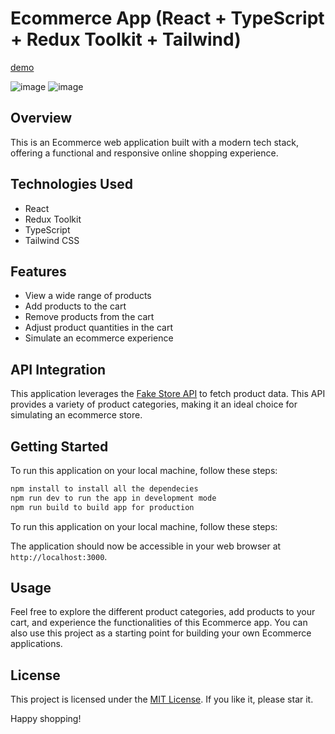 # Ecommerce App (React + TypeScript + Redux Toolkit + Tailwind)

[demo](https://vivian-react-store.netlify.app/)

![image](https://github.com/mouseswimming/react-ecommerce/assets/2342125/22ae6a87-6ec7-4e8e-9a9a-ac997f70a4da)
![image](https://github.com/mouseswimming/react-ecommerce/assets/2342125/7f03d66d-9d9a-4f87-9f8b-476cfa47e9eb)

## Overview

This is an Ecommerce web application built with a modern tech stack, offering a functional and responsive online shopping experience.

## Technologies Used

- React
- Redux Toolkit
- TypeScript
- Tailwind CSS

## Features

- View a wide range of products
- Add products to the cart
- Remove products from the cart
- Adjust product quantities in the cart
- Simulate an ecommerce experience

## API Integration

This application leverages the [Fake Store API](https://fakestoreapi.com/) to fetch product data. This API provides a variety of product categories, making it an ideal choice for simulating an ecommerce store.

## Getting Started

To run this application on your local machine, follow these steps:

```sh
npm install to install all the dependecies
npm run dev to run the app in development mode
npm run build to build app for production
```
To run this application on your local machine, follow these steps:



The application should now be accessible in your web browser at `http://localhost:3000`.

## Usage

Feel free to explore the different product categories, add products to your cart, and experience the functionalities of this Ecommerce app. You can also use this project as a starting point for building your own Ecommerce applications.

## License

This project is licensed under the [MIT License](LICENSE). If you like it, please star it.

Happy shopping!

